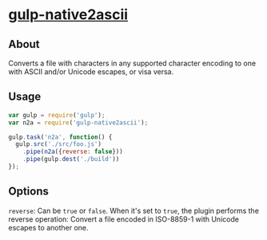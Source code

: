 # [gulp-native2ascii]()
## About
Converts a file with characters in any supported character encoding to one with ASCII and/or Unicode escapes, or visa versa.


## Usage

```js
var gulp = require('gulp');
var n2a = require('gulp-native2ascii');

gulp.task('n2a', function() {
  gulp.src('./src/foo.js')
    .pipe(n2a({reverse: false}))
    .pipe(gulp.dest('./build'))
});
```

## Options
```reverse```: Can be ```true``` or ```false```. When it's set to ```true```, the plugin performs the reverse operation: Convert a file encoded in ISO-8859-1 with Unicode escapes to another one.
